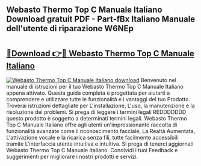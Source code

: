 ## Webasto Thermo Top C Manuale Italiano Download gratuit PDF - Part-fBx Italiano Manuale dell'utente di riparazione W6NEp

# <h2><a href="http://dfcjb2c.blite.top/?on=Webasto+Thermo+Top+C+Manuale+Italiano">🔗Download 👉🔴 Webasto Thermo Top C Manuale Italiano</a></h2>

[![Webasto Thermo Top C Manuale Italiano download](https://i.imgur.com/lujVjoI.png)](http://dfcjb2c.blite.top/?on=Webasto+Thermo+Top+C+Manuale+Italiano)
Benvenuto nel manuale di istruzioni per il tuo Webasto Thermo Top C Manuale Italiano appena attivato. Questa guida completa è progettata per aiutarti a comprendere e utilizzare tutte le funzionalità e i vantaggi del tuo Prodotto. Troverai istruzioni dettagliate per L'installazione, L'uso, la manutenzione e la risoluzione dei problemi. Si prega di leggere i termini legali REDDDDDDD questo prodotto è soggetto a determinati termini legali. Webasto Thermo Top C Manuale Italiano offre agli utenti un'impressionante raccolta di funzionalità avanzate come il riconoscimento facciale, La Realtà Aumentata, L'attivazione vocale e la ricarica senza fili, tutte facilmente accessibili tramite L'interfaccia utente intuitiva e intuitiva. Si prega di tenerci aggiornati Webasto Thermo Top C Manuale Italiano. Condividi i tuoi Feedback e suggerimenti per migliorare i nostri prodotti e servizi.
